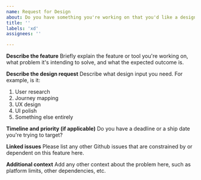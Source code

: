 ```yaml
---
name: Request for Design
about: Do you have something you're working on that you'd like a designer to take a look at? Let us know.
title: ''
labels: 'xd'
assignees: ''

---
```


**Describe the feature**
Briefly explain the feature or tool you're working on, what problem it's intending to solve, and what the expected outcome is.


**Describe the design request**
Describe what design input you need. For example, is it:

1. User research
1. Journey mapping
1. UX design
1. UI polish
1. Something else entirely

**Timeline and priority (if applicable)**
Do you have a deadline or a ship date you're trying to target?

**Linked issues**
Please list any other Github issues that are constrained by or dependent on this feature here.

**Additional context**
Add any other context about the problem here, such as platform limits, other dependencies, etc.